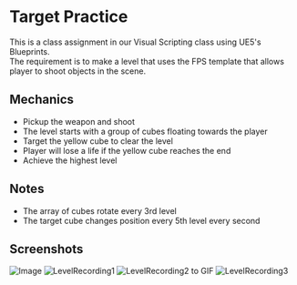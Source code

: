 # Target Practice

This is a class assignment in our Visual Scripting class using UE5's Blueprints.  
The requirement is to make a level that uses the FPS template that allows player to shoot objects in the scene.

## Mechanics
- Pickup the weapon and shoot
- The level starts with a group of cubes floating towards the player
- Target the yellow cube to clear the level
- Player will lose a life if the yellow cube reaches the end
- Achieve the highest level

## Notes
- The array of cubes rotate every 3rd level
- The target cube changes position every 5th level every second

## Screenshots

![Image](https://github.com/gaddamit/TargetPractice/assets/3529825/d174e4ac-d81c-4d3c-85cf-77e1341c397e)
![LevelRecording1](https://github.com/gaddamit/TargetPractice/assets/3529825/0ed766e8-1313-4cf5-9edf-bb749bad3a9a)
![LevelRecording2 to GIF](https://github.com/gaddamit/TargetPractice/assets/3529825/1d5638ff-e7b1-416f-9f57-4d4e6ee10201)
![LevelRecording3](https://github.com/gaddamit/TargetPractice/assets/3529825/5a7c97f8-cf13-429d-8a37-944bc090fcaa)

